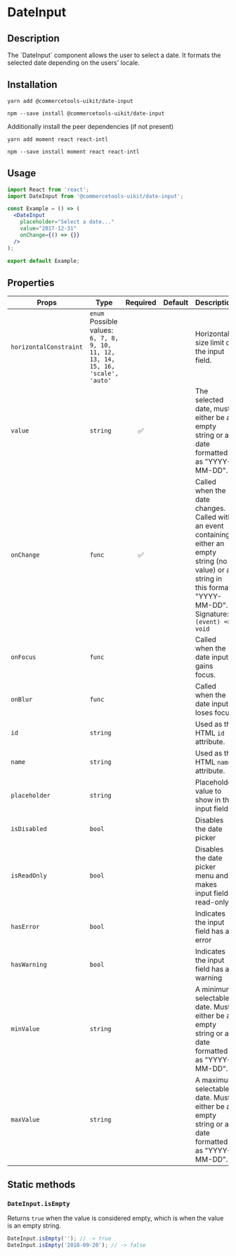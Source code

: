 <!-- THIS IS AN AUTOGENERATED FILE. DO NOT EDIT THIS FILE DIRECTLY. -->
<!-- This file is created by the `yarn generate-readme` script. -->

# DateInput

## Description

The \`DateInput\` component allows the user to select a date. It formats the selected date depending on the users' locale.

## Installation

```
yarn add @commercetools-uikit/date-input
```

```
npm --save install @commercetools-uikit/date-input
```

Additionally install the peer dependencies (if not present)

```
yarn add moment react react-intl
```

```
npm --save install moment react react-intl
```

## Usage

```jsx
import React from 'react';
import DateInput from '@commercetools-uikit/date-input';

const Example = () => (
  <DateInput
    placeholder="Select a date..."
    value="2017-12-31"
    onChange={() => {}}
  />
);

export default Example;
```

## Properties

| Props                  | Type                                                                                      | Required | Default | Description                                                                                                                                                                           |
| ---------------------- | ----------------------------------------------------------------------------------------- | :------: | ------- | ------------------------------------------------------------------------------------------------------------------------------------------------------------------------------------- |
| `horizontalConstraint` | `enum`<br/>Possible values:<br/>`6, 7, 8, 9, 10, 11, 12, 13, 14, 15, 16, 'scale', 'auto'` |          |         | Horizontal size limit of the input field.                                                                                                                                             |
| `value`                | `string`                                                                                  |    ✅    |         | The selected date, must either be an empty string or a date formatted as "YYYY-MM-DD".                                                                                                |
| `onChange`             | `func`                                                                                    |    ✅    |         | Called when the date changes. Called with an event containing either an empty string (no value) or a string in this format: "YYYY-MM-DD".&#xA;<br />&#xA;Signature: `(event) => void` |
| `onFocus`              | `func`                                                                                    |          |         | Called when the date input gains focus.                                                                                                                                               |
| `onBlur`               | `func`                                                                                    |          |         | Called when the date input loses focus.                                                                                                                                               |
| `id`                   | `string`                                                                                  |          |         | Used as the HTML `id` attribute.                                                                                                                                                      |
| `name`                 | `string`                                                                                  |          |         | Used as the HTML `name` attribute.                                                                                                                                                    |
| `placeholder`          | `string`                                                                                  |          |         | Placeholder value to show in the input field                                                                                                                                          |
| `isDisabled`           | `bool`                                                                                    |          |         | Disables the date picker                                                                                                                                                              |
| `isReadOnly`           | `bool`                                                                                    |          |         | Disables the date picker menu and makes input field read-only                                                                                                                         |
| `hasError`             | `bool`                                                                                    |          |         | Indicates the input field has an error                                                                                                                                                |
| `hasWarning`           | `bool`                                                                                    |          |         | Indicates the input field has a warning                                                                                                                                               |
| `minValue`             | `string`                                                                                  |          |         | A minimum selectable date. Must either be an empty string or a date formatted as "YYYY-MM-DD".                                                                                        |
| `maxValue`             | `string`                                                                                  |          |         | A maximum selectable date. Must either be an empty string or a date formatted as "YYYY-MM-DD".                                                                                        |

## Static methods

### `DateInput.isEmpty`

Returns `true` when the value is considered empty, which is when the value is an empty string.

```js
DateInput.isEmpty(''); // -> true
DateInput.isEmpty('2018-09-20'); // -> false
```
